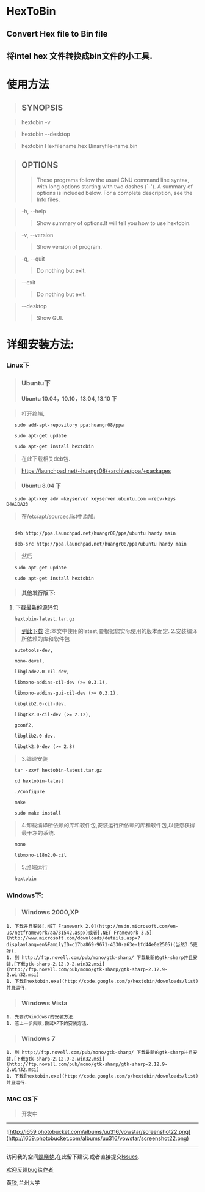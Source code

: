 # HexToBin #
## Convert Hex file to Bin file ##
## 将intel hex 文件转换成bin文件的小工具. ##
# 使用方法 #
> ## SYNOPSIS ##

> hextobin -v

> hextobin --desktop

> hextobin Hexfilename.hex Binaryfile‐name.bin

> ## OPTIONS ##
> > These programs follow the usual GNU  command  line  syntax,  with  long
> > options  starting  with  two  dashes  (`-').   A  summary of options is
> > included below.  For a complete description, see the Info files.


> -h, --help
> > Show summary of options.It will tell you how to use hextobin.


> -v, --version
> > Show version of program.


> -q, --quit
> > Do nothing but exit.


> --exit
> > Do nothing but exit.


> --desktop
> > Show GUI.


# 详细安装方法: #

### Linux下 ###

> ### Ubuntu下 ###
> #### Ubuntu 10.04，10.10，13.04, 13.10 下 ####

> 打开终端,
```
   sudo add-apt-repository ppa:huangr08/ppa

   sudo apt-get update

   sudo apt-get install hextobin
```
> 在此下载相关deb包.

> https://launchpad.net/~huangr08/+archive/ppa/+packages

> #### Ubuntu 8.04 下 ####
```
   sudo apt-key adv –keyserver keyserver.ubuntu.com –recv-keys D4A1DA23 
```

> 在/etc/apt/sources.list中添加:
```

   deb http://ppa.launchpad.net/huangr08/ppa/ubuntu hardy main 

   deb-src http://ppa.launchpad.net/huangr08/ppa/ubuntu hardy main

```

> 然后
```
   sudo apt-get update

   sudo apt-get install hextobin
```


> #### 其他发行版下: ####

  1. 下载最新的源码包
```
   hextobin-latest.tar.gz
```
> [到此下载](http://code.google.com/p/hextobin/downloads/list)
> 注:本文中使用的latest,要根据您实际使用的版本而定.
> 2.安装编译所依赖的库和软件包
```
   autotools-dev, 

   mono-devel,  

   libglade2.0-cil-dev,   

   libmono-addins-cil-dev (>= 0.3.1),

   libmono-addins-gui-cil-dev (>= 0.3.1),

   libglib2.0-cil-dev,

   libgtk2.0-cil-dev (>= 2.12), 

   gconf2,

   libglib2.0-dev,

   libgtk2.0-dev (>= 2.8)
```
> 3.编译安装
```
   tar -zxvf hextobin-latest.tar.gz

   cd hextobin-latest

   ./configure

   make

   sudo make install 
```
> 4.卸载编译所依赖的库和软件包,安装运行所依赖的库和软件包,以便您获得最干净的系统.
```
   mono

   libmono-i18n2.0-cil
```
> 5.终端运行
```
   hextobin
```
### Windows下: ###

> ### Windows 2000,XP ###
    1. 下载并且安装[.NET Framework 2.0](http://msdn.microsoft.com/en-us/netframework/aa731542.aspx)或者[.NET Framework 3.5](http://www.microsoft.com/downloads/details.aspx?displaylang=en&FamilyID=c17ba869-9671-4330-a63e-1fd44e0e2505)(当然3.5更好).
    1. 到 http://ftp.novell.com/pub/mono/gtk-sharp/ 下载最新的gtk-sharp并且安装.[下载gtk-sharp-2.12.9-2.win32.msi](http://ftp.novell.com/pub/mono/gtk-sharp/gtk-sharp-2.12.9-2.win32.msi)
    1. 下载[hextobin.exe](http://code.google.com/p/hextobin/downloads/list)并且运行.
> ### Windows Vista ###
    1. 先尝试Windows7的安装方法.
    1. 若上一步失败,尝试XP下的安装方法.
> ### Windows 7 ###
    1. 到 http://ftp.novell.com/pub/mono/gtk-sharp/ 下载最新的gtk-sharp并且安装.[下载gtk-sharp-2.12.9-2.win32.msi](http://ftp.novell.com/pub/mono/gtk-sharp/gtk-sharp-2.12.9-2.win32.msi)
    1. 下载[hextobin.exe](http://code.google.com/p/hextobin/downloads/list)并且运行.

### MAC OS下 ###
> 开发中

---


![http://i659.photobucket.com/albums/uu316/vowstar/screenshot22.png](http://i659.photobucket.com/albums/uu316/vowstar/screenshot22.png)


---


访问我的空间[蝶晓梦](http://hi.baidu.com/littlevowstar/item/e3008a219ec31ccaa5275aff/),在此留下建议.或者直接提交[Issues](https://code.google.com/p/hextobin/issues/list).


[欢迎反馈bug给作者](http://code.google.com/p/hextobin/issues/list)

黄锐,兰州大学